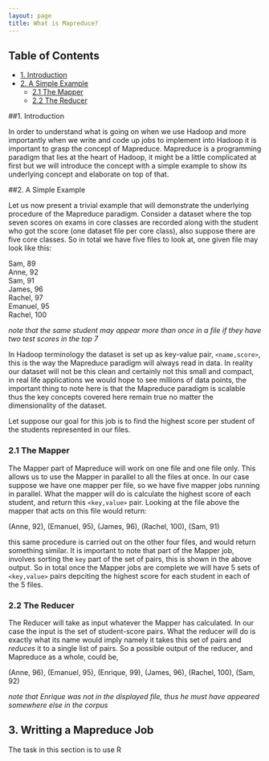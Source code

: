 ```yaml
---
layout: page
title: What is Mapreduce?
---
```


<a name = "top"></a>
## Table of Contents

- [1. Introduction](#intro)
- [2. A Simple Example](#ex1)
  - [2.1 The Mapper](#mapper)
  - [2.2 The Reducer](#reducer)

<a name = "intro"></a>
##1. Introduction 

In order to understand what is going on when we use Hadoop and more importantly when we write and code up jobs to implement into Hadoop
it is important to grasp the concept of Mapreduce. Mapreduce is a programming paradigm that lies at the heart of Hadoop, it might be a
little complicated at first but  we will introduce the concept with a simple example to show its underlying concept and elaborate on top of that.

<a name = "ex1"></a>
##2. A Simple Example

Let us now present a trivial example that will demonstrate the underlying procedure of the Mapreduce paradigm. Consider a dataset where the top seven scores
on exams in core classes are recorded along with the student who got the score (one dataset file per core class), also suppose there are five core classes.
So in total we have five files to look at, one given file may look like this:


Sam, 89<br />
Anne, 92<br />
Sam, 91<br />
James, 96<br />
Rachel, 97<br />
Emanuel, 95<br />
Rachel, 100

*note that the same student may appear more than once in a file if they have two test scores in the top 7*

In Hadoop terminology the dataset is set up as key-value pair, `<name,score>`, this is the way the Mapreduce paradigm will always read in data. 
In reality our dataset will not be this clean and certainly not this small and compact, in real life applications we would hope to see millions
of data points, the important thing to note here is that the Mapreduce paradigm is scalable thus the key concepts covered here remain true no matter the
dimensionality of the dataset.

Let suppose our goal for this job is to find the highest score per student of the students represented in our files.

<a name = "mapper"></a>
### 2.1 The Mapper

The Mapper part of Mapreduce will work on one file and one file only. This allows us to use the Mapper in parallel to all the files at once. In our case suppose
we have one mapper per file, so we have five mapper jobs running in parallel. What the mapper will do is calculate the highest score of each student, and return this
`<key,value>` pair. Looking at the file above the mapper that acts on this file would return:

(Anne, 92), (Emanuel, 95), (James, 96), (Rachel, 100), (Sam, 91)

this same procedure is carried out on the other four files, and would return something similar. It is important to note that part of the Mapper job, involves sorting the `key`
part of the set of pairs, this is shown in the above output. So in total once the Mapper jobs are complete we will have 5 sets of `<key,value>` pairs depciting the highest score
for each student in each of the 5 files.

<a name = "reducer"></a>
### 2.2 The Reducer

The Reducer will take as input whatever the Mapper has calculated. In our case the input is the set of student-score pairs. What the reducer will do is exactly
what its name would imply namely it takes this set of pairs and *reduces* it to a single list of pairs. So a possible output of the reducer, and Mapreduce as a whole,  could be,

(Anne, 96), (Emanuel, 95), (Enrique, 99), (James, 96), (Rachel, 100), (Sam, 92)

*note that Enrique was not in the displayed file, thus he must have appeared somewhere else in the corpus*


## 3. Writting a Mapreduce Job

The task in this section is to use R
